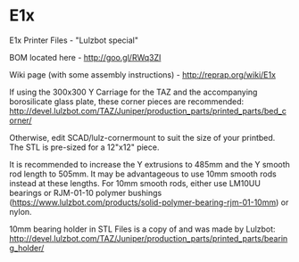 # E1x
E1x Printer Files - "Lulzbot special"

BOM located here - http://goo.gl/RWq3ZI

Wiki page (with some assembly instructions) - http://reprap.org/wiki/E1x

If using the 300x300 Y Carriage for the TAZ and the accompanying borosilicate glass plate, these corner pieces are recommended: 
http://devel.lulzbot.com/TAZ/Juniper/production_parts/printed_parts/bed_corner/

Otherwise, edit SCAD/lulz-cornermount to suit the size of your printbed.
The STL is pre-sized for a 12"x12" piece.

It is recommended to increase the Y extrusions to 485mm and the Y smooth rod length to 505mm. It may be advantageous to use 10mm smooth rods instead at these lengths. For 10mm smooth rods, either use LM10UU bearings or RJM-01-10 polymer bushings (https://www.lulzbot.com/products/solid-polymer-bearing-rjm-01-10mm) or nylon.

10mm bearing holder in STL Files is a copy of and was made by Lulzbot:
http://devel.lulzbot.com/TAZ/Juniper/production_parts/printed_parts/bearing_holder/


